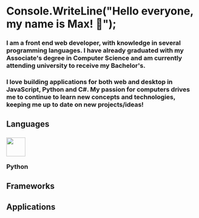 # Console.WriteLine("Hello everyone, my name is Max! 🤙");

### I am a front end web developer, with knowledge in several programming languages. I have already graduated with my Associate's degree in Computer Science and am currently attending university to receive my Bachelor's.

### I love building applications for both web and desktop in JavaScript, Python and C#. My passion for computers drives me to continue to learn new concepts and technologies, keeping me up to date on new projects/ideas!

## Languages 

### <img src="https://github.com/batchelormaxdb/batchelormaxdb/assets/6302687/5376e5a3-40a7-45ff-8f14-fa66bd41bdb5" width="50"> <p>Python</p>

## Frameworks



## Applications



<!--
**batchelormaxdb/batchelormaxdb** is a ✨ _special_ ✨ repository because its `README.md` (this file) appears on your GitHub profile.

Here are some ideas to get you started:

- 🔭 I’m currently working on ...
- 🌱 I’m currently learning ...
- 👯 I’m looking to collaborate on ...
- 🤔 I’m looking for help with ...
- 💬 Ask me about ...
- 📫 How to reach me: ...
- 😄 Pronouns: ...
- ⚡ Fun fact: ...
-->
